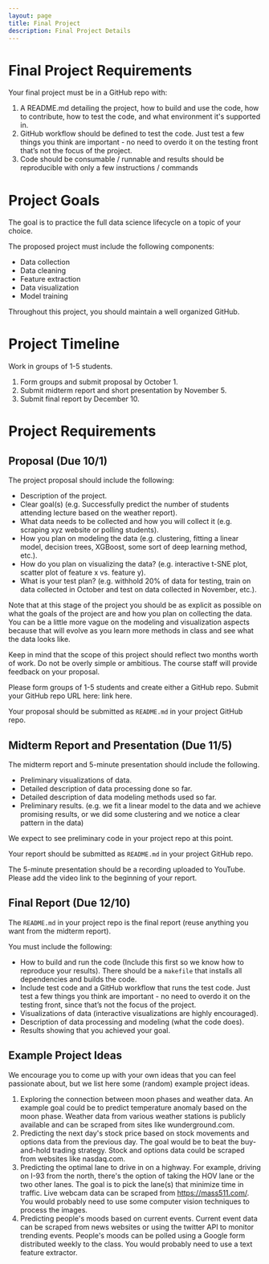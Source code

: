 ```yaml
---
layout: page
title: Final Project 
description: Final Project Details
---
```


# Final Project Requirements

Your final project must be in a GitHub repo with:
1. A README.md detailing the project, how to build and use the code, how to contribute, how to test the code, and what environment it's supported in.
2. GitHub workflow should be defined to test the code. Just test a few things you think are important - no need to overdo it on the testing front that’s not the focus of the project.
3. Code should be consumable / runnable and results should be reproducible with only a few instructions / commands

# Project Goals

The goal is to practice the full data science lifecycle on a topic of your choice.

The proposed project must include the following components:
 - Data collection
 - Data cleaning
 - Feature extraction
 - Data visualization
 - Model training
 
Throughout this project, you should maintain a well organized GitHub.

# Project Timeline

Work in groups of 1-5 students.

 1. Form groups and submit proposal by October 1.
 2. Submit midterm report and short presentation by November 5.
 3. Submit final report by December 10.
 
 # Project Requirements
 
 ## Proposal (Due 10/1)
 
 The project proposal should include the following:
  - Description of the project.
  - Clear goal(s) (e.g. Successfully predict the number of students attending lecture based on the weather report).
  - What data needs to be collected and how you will collect it (e.g. scraping xyz website or polling students).
  - How you plan on modeling the data (e.g. clustering, fitting a linear model, decision trees, XGBoost, some sort of deep learning method, etc.).
  - How do you plan on visualizing the data? (e.g. interactive t-SNE plot, scatter plot of feature x vs. feature y).
  - What is your test plan? (e.g. withhold 20% of data for testing, train on data collected in October and test on data collected in November, etc.).
  
 Note that at this stage of the project you should be as explicit as possible on what the goals of the project are and how you plan on collecting the data.
 You can be a little more vague on the modeling and visualization aspects because that will evolve as you learn more methods in class and see what the data looks like.

 Keep in mind that the scope of this project should reflect two months worth of work. Do not be overly simple or ambitious. The course staff will provide feedback on your proposal. 

 Please form groups of 1-5 students and create either a GitHub repo. Submit your GitHub repo URL here: link here.
 
 Your proposal should be submitted as `README.md` in your project GitHub repo.

 ## Midterm Report and Presentation (Due 11/5)
 
 The midterm report and 5-minute presentation should include the following.
  - Preliminary visualizations of data.
  - Detailed description of data processing done so far.
  - Detailed description of data modeling methods used so far.
  - Preliminary results. (e.g. we fit a linear model to the data and we achieve promising results, or we did some clustering and we notice a clear pattern in the data)
 
 We expect to see preliminary code in your project repo at this point.
 
 Your report should be submitted as `README.md` in your project GitHub repo.
 
 The 5-minute presentation should be a recording uploaded to YouTube. Please add the video link to the beginning of your report.
 
 ## Final Report (Due 12/10)
 
 The `README.md` in your project repo is the final report (reuse anything you want from the midterm report).
 
 You must include the following:
  - How to build and run the code (Include this first so we know how to reproduce your results). 
  There should be a `makefile` that installs all dependencies and builds the code. 
  - Include test code and a GitHub workflow that runs the test code. 
  Just test a few things you think are important - no need to overdo it on the testing front, since that’s not the focus of the project.
  - Visualizations of data (interactive visualizations are highly encouraged).
  - Description of data processing and modeling (what the code does).
  - Results showing that you achieved your goal.
  
 ## Example Project Ideas
 
 We encourage you to come up with your own ideas that you can feel passionate about, but we list here some (random) example project ideas. 
 
 1. Exploring the connection between moon phases and weather data. An example goal could be to predict temperature anomaly based on the moon phase. 
 Weather data from various weather stations is publicly available and can be scraped from sites like wunderground.com.
 2. Predicting the next day's stock price based on stock movements and options data from the previous day. The goal would be to beat the buy-and-hold trading strategy. 
 Stock and options data could be scraped from websites like nasdaq.com.
 3. Predicting the optimal lane to drive in on a highway. For example, driving on I-93 from the north, there's the option of taking the HOV lane or the two other lanes. 
 The goal is to pick the lane(s) that minimize time in traffic. Live webcam data can be scraped from https://mass511.com/. You would probably need to use some computer vision techniques to process the images.
 4. Predicting people's moods based on current events. Current event data can be scraped from news websites or using the twitter API to monitor trending events.
 People's moods can be polled using a Google form distributed weekly to the class. You would probably need to use a text feature extractor.
